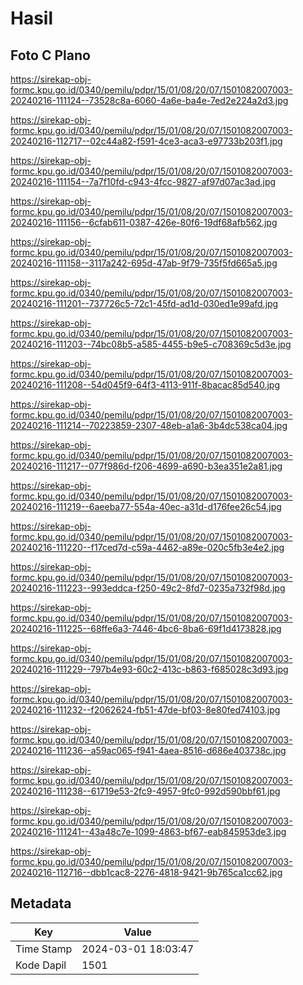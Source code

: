# Hasil

## Foto C Plano

https://sirekap-obj-formc.kpu.go.id/0340/pemilu/pdpr/15/01/08/20/07/1501082007003-20240216-111124--73528c8a-6060-4a6e-ba4e-7ed2e224a2d3.jpg

https://sirekap-obj-formc.kpu.go.id/0340/pemilu/pdpr/15/01/08/20/07/1501082007003-20240216-112717--02c44a82-f591-4ce3-aca3-e97733b203f1.jpg

https://sirekap-obj-formc.kpu.go.id/0340/pemilu/pdpr/15/01/08/20/07/1501082007003-20240216-111154--7a7f10fd-c943-4fcc-9827-af97d07ac3ad.jpg

https://sirekap-obj-formc.kpu.go.id/0340/pemilu/pdpr/15/01/08/20/07/1501082007003-20240216-111156--6cfab611-0387-426e-80f6-19df68afb562.jpg

https://sirekap-obj-formc.kpu.go.id/0340/pemilu/pdpr/15/01/08/20/07/1501082007003-20240216-111158--3117a242-695d-47ab-9f79-735f5fd665a5.jpg

https://sirekap-obj-formc.kpu.go.id/0340/pemilu/pdpr/15/01/08/20/07/1501082007003-20240216-111201--737726c5-72c1-45fd-ad1d-030ed1e99afd.jpg

https://sirekap-obj-formc.kpu.go.id/0340/pemilu/pdpr/15/01/08/20/07/1501082007003-20240216-111203--74bc08b5-a585-4455-b9e5-c708369c5d3e.jpg

https://sirekap-obj-formc.kpu.go.id/0340/pemilu/pdpr/15/01/08/20/07/1501082007003-20240216-111208--54d045f9-64f3-4113-911f-8bacac85d540.jpg

https://sirekap-obj-formc.kpu.go.id/0340/pemilu/pdpr/15/01/08/20/07/1501082007003-20240216-111214--70223859-2307-48eb-a1a6-3b4dc538ca04.jpg

https://sirekap-obj-formc.kpu.go.id/0340/pemilu/pdpr/15/01/08/20/07/1501082007003-20240216-111217--077f986d-f206-4699-a690-b3ea351e2a81.jpg

https://sirekap-obj-formc.kpu.go.id/0340/pemilu/pdpr/15/01/08/20/07/1501082007003-20240216-111219--6aeeba77-554a-40ec-a31d-d176fee26c54.jpg

https://sirekap-obj-formc.kpu.go.id/0340/pemilu/pdpr/15/01/08/20/07/1501082007003-20240216-111220--f17ced7d-c59a-4462-a89e-020c5fb3e4e2.jpg

https://sirekap-obj-formc.kpu.go.id/0340/pemilu/pdpr/15/01/08/20/07/1501082007003-20240216-111223--993eddca-f250-49c2-8fd7-0235a732f98d.jpg

https://sirekap-obj-formc.kpu.go.id/0340/pemilu/pdpr/15/01/08/20/07/1501082007003-20240216-111225--68ffe6a3-7446-4bc6-8ba6-69f1d4173828.jpg

https://sirekap-obj-formc.kpu.go.id/0340/pemilu/pdpr/15/01/08/20/07/1501082007003-20240216-111229--797b4e93-60c2-413c-b863-f685028c3d93.jpg

https://sirekap-obj-formc.kpu.go.id/0340/pemilu/pdpr/15/01/08/20/07/1501082007003-20240216-111232--f2062624-fb51-47de-bf03-8e80fed74103.jpg

https://sirekap-obj-formc.kpu.go.id/0340/pemilu/pdpr/15/01/08/20/07/1501082007003-20240216-111236--a59ac065-f941-4aea-8516-d686e403738c.jpg

https://sirekap-obj-formc.kpu.go.id/0340/pemilu/pdpr/15/01/08/20/07/1501082007003-20240216-111238--61719e53-2fc9-4957-9fc0-992d590bbf61.jpg

https://sirekap-obj-formc.kpu.go.id/0340/pemilu/pdpr/15/01/08/20/07/1501082007003-20240216-111241--43a48c7e-1099-4863-bf67-eab845953de3.jpg

https://sirekap-obj-formc.kpu.go.id/0340/pemilu/pdpr/15/01/08/20/07/1501082007003-20240216-112716--dbb1cac8-2276-4818-9421-9b765ca1cc62.jpg


## Metadata

| Key        | Value               |
| ---------- | ------------------- |
| Time Stamp | 2024-03-01 18:03:47 |
| Kode Dapil | 1501                |



